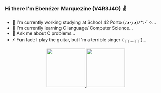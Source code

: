 ### Hi there I'm Ebenézer Marquezine (V4R3J4O) ✌


- 🔭 I’m currently working studying at School 42 Porto (ﾉ◕ヮ◕)ﾉ*:･ﾟ✧...
- 🌱 I’m currently learning C language/ Computer Science...
- 💬 Ask me about C problems...
- ⚡ Fun fact: I play the guitar, but I'm a terrible singer (┬┬﹏┬┬)...

<div align="center">
  <a href="https://github.com/V4R3J4O">
  <img height="120em" src="https://github-readme-stats.vercel.app/api?username=v4r3j4o&show_icons=true&theme=transparent&include_all_commits=true&count_private=true"/>
  <img height="120em" src="https://github-readme-stats.vercel.app/api/top-langs/?username=v4r3j4o&layout=compact&langs_count=1&theme=transparent"/>
</div>
